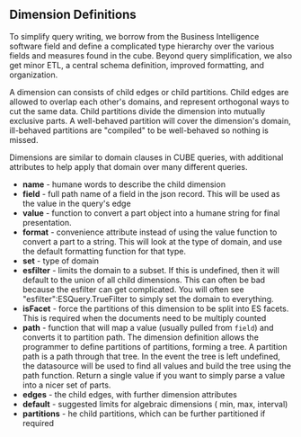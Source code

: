 
Dimension Definitions
---------------------

To simplify query writing, we borrow from the Business Intelligence software field and define a complicated type hierarchy over the various fields and measures found in the cube.  Beyond query simplification, we also get minor ETL, a central schema definition, improved formatting, and organization.

A dimension can consists of child edges or child partitions.  Child edges are allowed to overlap each other's domains, and represent orthogonal ways to cut the same data.  Child partitions divide the dimension into mutually exclusive parts.  A well-behaved partition will cover the dimension's domain, ill-behaved partitions are "compiled" to be well-behaved so nothing is missed.

Dimensions are similar to domain clauses in CUBE queries, with additional attributes to help apply that domain over many different queries.

  - **name** - humane words to describe the child dimension
  - **field** - full path name of a field in the json record.  This will be used as the value in the query's edge
  - **value** - function to convert a part object into a humane string for final presentation.
  - **format** - convenience attribute instead of using the value function to convert a part to a string.  This will look at the type of domain, and use the default formatting function for that type.
  - **set** - type of domain
  - **esfilter** - limits the domain to a subset.  If this is undefined, then it will default to the union of all child dimensions.  This can often be bad because the esfilter can get complicated.  You will often see "esfilter":ESQuery.TrueFilter to simply set the domain to everything.
  - **isFacet** - force the partitions of this dimension to be split into ES facets.  This is required when the documents need to be multiply counted
  - **path** -  function that will map a value (usually pulled from ```field```) and converts it to partition path.  The dimension definition allows the programmer to define partitions of partitions, forming a tree.  A partition path is a path through that tree.  In the event the tree is left undefined, the datasource will be used to find all values and build the tree using the path function.  Return a single value if you want to simply parse a value into a nicer set of parts.
  - **edges** - the child edges, with further dimension attributes
  - **default** - suggested limits for algebraic dimensions ( min, max, interval)
  - **partitions** - he child partitions, which can be further partitioned if required

